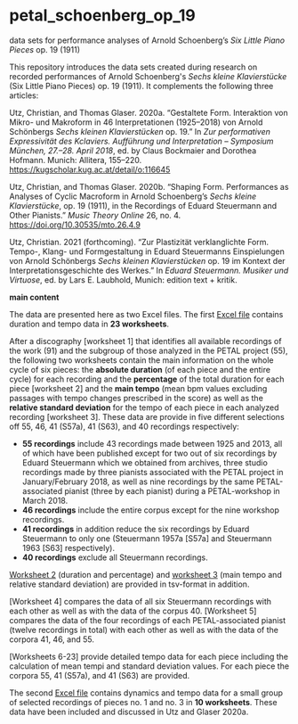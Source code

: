 # petal_schoenberg_op_19
data sets for performance analyses of Arnold Schoenberg’s *Six Little Piano Pieces* op. 19 (1911)

This repository introduces the data sets created during research on recorded performances of Arnold Schoenberg's *Sechs kleine Klavierstücke* (Six Little Piano Pieces) op. 19 (1911). It complements the following three articles:

Utz, Christian, and Thomas Glaser. 2020a. “Gestaltete Form. Interaktion von Mikro- und Makroform in 46 Interpretationen (1925–2018) von Arnold Schönbergs *Sechs kleinen Klavierstücken* op. 19.” In *Zur performativen Expressivität des Kclaviers. Aufführung und Interpretation – Symposium München, 27.–28. April 2018*, ed. by Claus Bockmaier and Dorothea Hofmann. Munich: Allitera, 155–220. https://kugscholar.kug.ac.at/detail/o:116645

Utz, Christian, and Thomas Glaser. 2020b. “Shaping Form. Performances as Analyses of Cyclic Macroform in Arnold Schoenberg’s *Sechs kleine Klavierstücke*, op. 19 (1911), in the Recordings of Eduard Steuermann and Other Pianists.” *Music Theory Online* 26, no. 4. https://doi.org/10.30535/mto.26.4.9

Utz, Christian. 2021 (forthcoming). “Zur Plastizität verklanglichte Form. Tempo-, Klang- und Formgestaltung in Eduard Steuermanns Einspielungen von Arnold Schönbergs *Sechs kleinen Klavierstücken* op. 19 im Kontext der Interpretationsgeschichte des Werkes.” In *Eduard Steuermann. Musiker und Virtuose*, ed. by Lars E. Laubhold, Munich: edition text + kritik.

**main content**

The data are presented here as two Excel files. The first [Excel file](https://github.com/petal2020/petal_schoenberg_op_19/blob/master/Schoenberg_op_19_data-set_55-46-41-40.xlsx) contains duration and tempo data in **23 worksheets**.

After a discography [worksheet 1] that identifies all available recordings of the work (91) and the subgroup of those analyzed in the PETAL project (55), the following two worksheets contain the main information on the whole cycle of six pieces: the **absolute duration** (of each piece and the entire cycle) for each recording and the **percentage** of the total duration for each piece [worksheet 2] and the **main tempo** (mean bpm values excluding passages with tempo changes prescribed in the score) as well as the **relative standard deviation** for the tempo of each piece in each analyzed recording [worksheet 3]. These data are provide in five different selections off 55, 46, 41 (S57a), 41 (S63), and 40 recordings respectively:
* **55 recordings** include 43 recordings made between 1925 and 2013, all of which have been published except for two out of six recordings by Eduard Steuermann which we obtained from archives, three studio recordings made by three pianists associated with the PETAL project in January/February 2018, as well as nine recordings by the same PETAL-associated pianist (three by each pianist) during a PETAL-workshop in March 2018.
* **46 recordings** include the entire corpus except for the nine workshop recordings.
* **41 recordings** in addition reduce the six recordings by Eduard Steuermann to only one (Steuermann 1957a [S57a] and Steuermann 1963 [S63] respectively).
* **40 recordings** exclude all Steuermann recordings.

[Worksheet 2](https://github.com/petal2020/petal_schoenberg_op_19/blob/master/Schoenberg_op_19_dur%2Bperc_55-46-41-40.tsv) (duration and percentage) and [worksheet 3](https://github.com/petal2020/petal_schoenberg_op_19/blob/master/Schoenberg_op_19_tpo%2Brel_stdv_55-46-41-40.tsv) (main tempo and relative standard deviation) are provided in tsv-format in addition.

[Worksheet 4] compares the data of all six Steuermann recordings with each other as well as with the data of the corpus 40. 
[Worksheet 5] compares the data of the four recordings of each PETAL-associated pianist (twelve recordings in total) with each other as well as with the data of the corpora 41, 46, and 55.

[Worksheets 6-23] provide detailed tempo data for each piece including the calculation of mean tempi and standard deviation values. For each piece the corpora 55, 41 (S57a), and 41 (S63) are provided.

The second [Excel file](https://github.com/petal2020/petal_schoenberg_op_19/blob/master/Schoenberg_op_19_data-set_dynamics.xlsx) contains dynamics and tempo data for a small group of selected recordings of pieces no. 1 and no. 3 in **10 worksheets**. These data have been included and discussed in Utz and Glaser 2020a.


